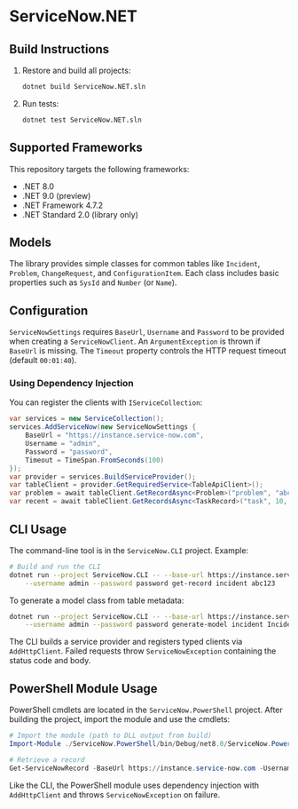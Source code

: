 # ServiceNow.NET

## Build Instructions

1. Restore and build all projects:
   ```bash
   dotnet build ServiceNow.NET.sln
   ```
2. Run tests:
   ```bash
   dotnet test ServiceNow.NET.sln
   ```

## Supported Frameworks

This repository targets the following frameworks:
- .NET 8.0
- .NET 9.0 (preview)
- .NET Framework 4.7.2
- .NET Standard 2.0 (library only)

## Models

The library provides simple classes for common tables like `Incident`, `Problem`,
`ChangeRequest`, and `ConfigurationItem`. Each class includes basic properties such as
`SysId` and `Number` (or `Name`).

## Configuration

`ServiceNowSettings` requires `BaseUrl`, `Username` and `Password` to be provided when creating a `ServiceNowClient`.
An `ArgumentException` is thrown if `BaseUrl` is missing.
The `Timeout` property controls the HTTP request timeout (default `00:01:40`).

### Using Dependency Injection

You can register the clients with `IServiceCollection`:

```csharp
var services = new ServiceCollection();
services.AddServiceNow(new ServiceNowSettings {
    BaseUrl = "https://instance.service-now.com",
    Username = "admin",
    Password = "password",
    Timeout = TimeSpan.FromSeconds(100)
});
var provider = services.BuildServiceProvider();
var tableClient = provider.GetRequiredService<TableApiClient>();
var problem = await tableClient.GetRecordAsync<Problem>("problem", "abc123", null, CancellationToken.None);
var recent = await tableClient.GetRecordsAsync<TaskRecord>("task", 10, 0, CancellationToken.None);
```

## CLI Usage

The command-line tool is in the `ServiceNow.CLI` project. Example:

```bash
# Build and run the CLI
dotnet run --project ServiceNow.CLI -- --base-url https://instance.service-now.com \
    --username admin --password password get-record incident abc123
```

To generate a model class from table metadata:

```bash
dotnet run --project ServiceNow.CLI -- --base-url https://instance.service-now.com \
    --username admin --password password generate-model incident Incident.cs
```

The CLI builds a service provider and registers typed clients via `AddHttpClient`.
Failed requests throw `ServiceNowException` containing the status code and body.

## PowerShell Module Usage

PowerShell cmdlets are located in the `ServiceNow.PowerShell` project. After building the project, import the module and use the cmdlets:

```powershell
# Import the module (path to DLL output from build)
Import-Module ./ServiceNow.PowerShell/bin/Debug/net8.0/ServiceNow.PowerShell.dll

# Retrieve a record
Get-ServiceNowRecord -BaseUrl https://instance.service-now.com -Username admin -Password password -Table incident -SysId abc123
```

Like the CLI, the PowerShell module uses dependency injection with `AddHttpClient` and throws `ServiceNowException` on failure.
